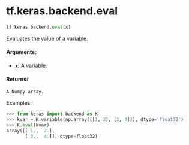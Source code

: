 <div itemscope itemtype="http://developers.google.com/ReferenceObject">
<meta itemprop="name" content="tf.keras.backend.eval" />
<meta itemprop="path" content="Stable" />
</div>

# tf.keras.backend.eval

``` python
tf.keras.backend.eval(x)
```

Evaluates the value of a variable.

#### Arguments:

* <b>`x`</b>: A variable.


#### Returns:

    A Numpy array.

Examples:
```python
>>> from keras import backend as K
>>> kvar = K.variable(np.array([[1, 2], [3, 4]]), dtype='float32')
>>> K.eval(kvar)
array([[ 1.,  2.],
       [ 3.,  4.]], dtype=float32)
```